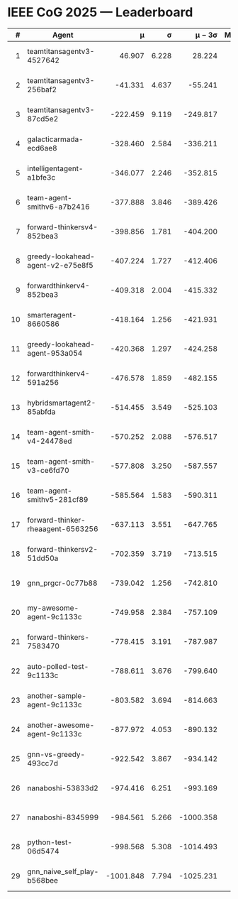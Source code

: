 # IEEE CoG 2025 — Leaderboard

| # | Agent | μ | σ | μ − 3σ | Matches | Updated |
|---:|---|---:|---:|---:|---:|---|
| 1 | teamtitansagentv3-4527642 | 46.907 | 6.228 | 28.224 | 21810 | 2025-08-25 12:11 |
| 2 | teamtitansagentv3-256baf2 | -41.331 | 4.637 | -55.241 | 22196 | 2025-08-25 12:11 |
| 3 | teamtitansagentv3-87cd5e2 | -222.459 | 9.119 | -249.817 | 22746 | 2025-08-25 12:11 |
| 4 | galacticarmada-ecd6ae8 | -328.460 | 2.584 | -336.211 | 20400 | 2025-08-25 12:11 |
| 5 | intelligentagent-a1bfe3c | -346.077 | 2.246 | -352.815 | 18660 | 2025-08-25 12:11 |
| 6 | team-agent-smithv6-a7b2416 | -377.888 | 3.846 | -389.426 | 21720 | 2025-08-25 12:11 |
| 7 | forward-thinkersv4-852bea3 | -398.856 | 1.781 | -404.200 | 18095 | 2025-08-25 12:11 |
| 8 | greedy-lookahead-agent-v2-e75e8f5 | -407.224 | 1.727 | -412.406 | 22506 | 2025-08-25 12:11 |
| 9 | forwardthinkerv4-852bea3 | -409.318 | 2.004 | -415.332 | 18679 | 2025-08-25 12:11 |
| 10 | smarteragent-8660586 | -418.164 | 1.256 | -421.931 | 18644 | 2025-08-25 12:11 |
| 11 | greedy-lookahead-agent-953a054 | -420.368 | 1.297 | -424.258 | 20186 | 2025-08-25 12:11 |
| 12 | forwardthinkerv4-591a256 | -476.578 | 1.859 | -482.155 | 18129 | 2025-08-25 12:11 |
| 13 | hybridsmartagent2-85abfda | -514.455 | 3.549 | -525.103 | 18533 | 2025-08-25 12:11 |
| 14 | team-agent-smith-v4-24478ed | -570.252 | 2.088 | -576.517 | 21916 | 2025-08-25 12:11 |
| 15 | team-agent-smith-v3-ce6fd70 | -577.808 | 3.250 | -587.557 | 22496 | 2025-08-25 12:11 |
| 16 | team-agent-smithv5-281cf89 | -585.564 | 1.583 | -590.311 | 21080 | 2025-08-25 12:11 |
| 17 | forward-thinker-rheaagent-6563256 | -637.113 | 3.551 | -647.765 | 20370 | 2025-08-25 12:11 |
| 18 | forward-thinkersv2-51dd50a | -702.359 | 3.719 | -713.515 | 21170 | 2025-08-25 12:11 |
| 19 | gnn_prgcr-0c77b88 | -739.042 | 1.256 | -742.810 | 19200 | 2025-08-25 12:11 |
| 20 | my-awesome-agent-9c1133c | -749.958 | 2.384 | -757.109 | 22120 | 2025-08-25 12:11 |
| 21 | forward-thinkers-7583470 | -778.415 | 3.191 | -787.987 | 19940 | 2025-08-25 12:11 |
| 22 | auto-polled-test-9c1133c | -788.611 | 3.676 | -799.640 | 22640 | 2025-08-25 12:11 |
| 23 | another-sample-agent-9c1133c | -803.582 | 3.694 | -814.663 | 21940 | 2025-08-25 12:11 |
| 24 | another-awesome-agent-9c1133c | -877.972 | 4.053 | -890.132 | 23740 | 2025-08-25 12:11 |
| 25 | gnn-vs-greedy-493cc7d | -922.542 | 3.867 | -934.142 | 17060 | 2025-08-25 12:11 |
| 26 | nanaboshi-53833d2 | -974.416 | 6.251 | -993.169 | 17080 | 2025-08-25 12:11 |
| 27 | nanaboshi-8345999 | -984.561 | 5.266 | -1000.358 | 17990 | 2025-08-25 12:11 |
| 28 | python-test-06d5474 | -998.568 | 5.308 | -1014.493 | 17690 | 2025-08-25 12:11 |
| 29 | gnn_naive_self_play-b568bee | -1001.848 | 7.794 | -1025.231 | 17700 | 2025-08-25 12:11 |
